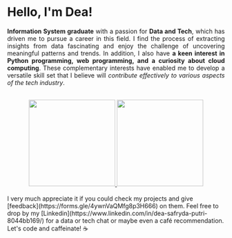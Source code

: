 # Hello, I'm **Dea!**
<p align="justify">
  <b>Information System graduate</b> with a passion for <b>Data and Tech</b>, which has driven me to pursue a career in this field. I find the process of extracting insights from data fascinating and enjoy the challenge of uncovering meaningful patterns and trends. In addition, I also have <b>a keen interest in Python programming, web programming, and a curiosity about cloud computing</b>. These complementary interests have enabled me to develop a versatile skill set that I believe will <i>contribute effectively to various aspects of the tech industry</i>.
</p>

<br>
<div align="center">
  <a href="https://github.com/deasafrydaptr">
    <img height="200 em" src="https://github-readme-stats.vercel.app/api/top-langs/?username=deasafrydaptr&layout=compact"/>
    <img height="200em" src="https://github-readme-stats-eight-theta.vercel.app/api?username=deasafrydaptr&show_icons=true&theme=buefy&include_all_commits=true&count_private=true&theme=default"/>
  </a>
</div>
<br>
I very much appreciate it if you could check my projects and give [feedback](https://forms.gle/4ywnVaQMfg8p3H666) on them.
Feel free to drop by my [Linkedin](https://www.linkedin.com/in/dea-safryda-putri-8044bb169/) for a data or tech chat or maybe even a café recommendation. Let's code and caffeinate! ☕️
